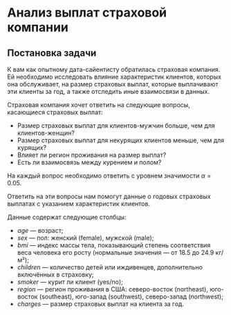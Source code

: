# Анализ выплат страховой компании
## Постановка задачи

К вам как опытному дата-сайентисту обратилась страховая компания. Ей необходимо исследовать влияние характеристик клиентов, которых она обслуживает, на размер страховых выплат, которые выплачивают эти клиенты за год, а также отследить иные взаимосвязи в данных.

Страховая компания хочет ответить на следующие вопросы, касающиеся страховых выплат:

- Размер страховых выплат для клиентов-мужчин больше, чем для клиентов-женщин?
- Размер страховых выплат для некурящих клиентов меньше, чем для курящих?
- Влияет ли регион проживания на размер выплат?
- Есть ли взаимосвязь между курением и полом?

На каждый вопрос необходимо ответить с уровнем значимости $\alpha=0.05$.

Ответить на эти вопросы нам помогут данные о годовых страховых выплатах с указанием характеристик клиентов.

Данные содержат следующие столбцы:
*   *age* — возраст;
*   *sex* — пол: женский (female), мужской (male);
*   *bmi* — индекс массы тела, показывающий степень соответствия веса человека его росту (нормальные значения — от 18.5 до 24.9 кг/м²);
*   *children* — количество детей или иждивенцев, дополнительно включённых в страховку;
*   *smoker* — курит ли клиент (yes/no);
*   *region* — регион проживания в США: северо-восток (northeast), юго-восток (southeast), юго-запад (southwest), северо-запад (northwest);
*   *charges* — размер страховых выплат на клиента за год.
